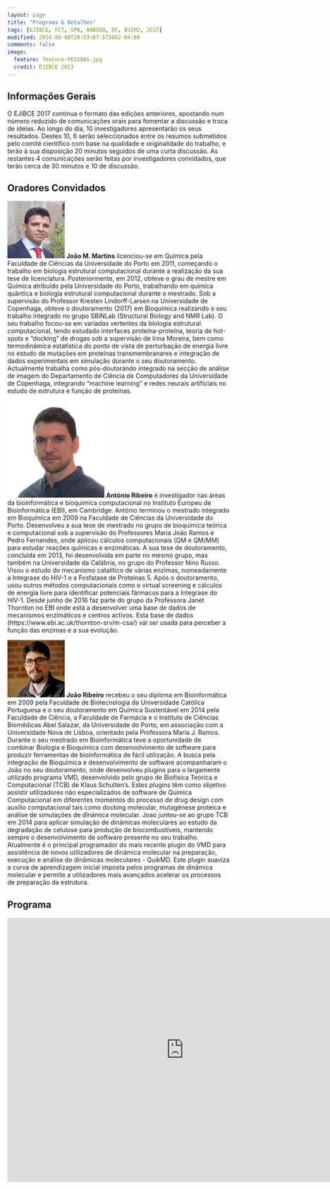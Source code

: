 ```yaml
---
layout: page
title: "Programa & Detalhes"
tags: [EJIBCE, FCT, SPB, ANBIOQ, DF, BSIM2, JEST]
modified: 2014-08-08T20:53:07.573882-04:00
comments: false
image:
  feature: feature-PESSOAS.jpg
  credit: EJIBCE 2013
---
```


## Informações Gerais
O EJIBCE 2017 continua o formato das edições anteriores, apostando num número reduzido de comunicações orais para fomentar a discussão e troca de ideias. Ao longo do dia, 10 investigadores apresentarão os seus resultados. Destes 10, 6 serão seleccionados entre os resumos submetidos pelo comité científico com base na qualidade e originalidade do trabalho, e terão à sua disposição 20 minutos seguidos de uma curta discussão. As restantes 4 comunicações serão feitas por investigadores convidados, que terão cerca de 30 minutos e 10 de discussão.

## Oradores Convidados

<p style="min-height: 130px; text-indent: 0;">
<img src="/images/pessoas/foto_joao_martins.jpg" class="mugshot" />
<strong>João M. Martins</strong> licenciou-se em Química pela Faculdade de Ciências da Universidade do Porto em 2011, começando o trabalho em biologia estrutural computacional durante a realização da sua tese de licenciatura. Posteriormente, em 2012, obteve o grau de mestre em Química atribuído pela Universidade do Porto, trabalhando em química quântica e biologia estrutural computacional durante o mestrado. Sob a supervisão do Professor Kresten Lindorff-Larsen na Universidade de Copenhaga, obteve o doutoramento (2017) em Bioquímica realizando o seu trabalho integrado no grupo SBiNLab (Structural Biology and NMR Lab). O seu trabalho focou-se em variadas vertentes da biologia estrutural computacional, tendo estudado interfaces proteína-proteína, teoria de hot-spots e “docking” de drogas sob a supervisão de Irina Moreira, bem como termodinâmica estatística do ponto de vista de perturbação de energia livre no estudo de mutações em proteínas transmembranares e integração de dados experimentais em simulação durante o seu doutoramento. 
Actualmente trabalha como pós-doutorando integrado na secção de análise de imagem do Departamento de Ciência de Computadores da Universidade de Copenhaga, integrando “machine learning” e redes neurais artificiais no estudo de estrutura e função de proteínas.</p>

<p style="min-height: 130px; text-indent: 0;">
<img src="/images/pessoas/foto_ribeiro_antonio.jpg" class="mugshot" />
<strong>António Ribeiro</strong> é investigador nas áreas da bioinformática e bioquímica computacional no Instituto Europeu de Bioinformática (EBI), em Cambridge. António terminou o mestrado integrado em Bioquímica em 2009 na Faculdade de Ciências da Universidade do Porto. Desenvolveu a sua tese de mestrado no grupo de bioquímica teórica e computacional sob a supervisão do Professores Maria João Ramos e Pedro Fernandes, onde aplicou cálculos computacionais (QM e QM/MM) para estudar reações químicas e enzimáticas. A sua tese de doutoramento, concluída em 2013, foi desenvolvida em parte no mesmo grupo, mas também na Universidade da Calábria, no grupo do Professor Nino Russo. Visou o estudo do mecanismo catalítico de várias enzimas, nomeadamente a Integrase do HIV-1 e a Fosfatase de Proteínas 5. Após o doutoramento, usou outros métodos computacionais como o virtual screening e cálculos de energia livre para identificar potenciais fármacos para a Integrase do HIV-1. Desde junho de 2016 faz parte do grupo da Professora Janet Thornton no EBI onde está a desenvolver uma base de dados de mecanismos enzimáticos e centros activos. Esta base de dados (https://www.ebi.ac.uk/thornton-srv/m-csa/) vai ser usada para perceber a função das enzimas e a sua evolução.</p>

<p style="min-height: 130px; text-indent: 0;">
<img src="/images/pessoas/foto_joao_ribeiro.jpg" class="mugshot" />
<strong>João Ribeiro</strong> recebeu o seu diploma em Bioinformática em 2009 pela Faculdade de Biotecnologia da Universidade Católica Portuguesa e o seu doutoramento em Química Sustentável em 2014 pela Faculdade de Ciência, a Faculdade de Farmácia e o Instituto de Ciências Biomédicas Abel Salazar, da Universidade do Porto, em associação com a Universidade Nova de Lisboa, orientado pela Professora Maria J. Ramos. Durante o seu mestrado em Bioinformática teve a oportunidade de combinar Biologia e Bioquímica com desenvolvimento de software para produzir ferramentas de bioinformática de fácil utilização. A busca pela integração de Bioquímica e desenvolvimento de software acompanharam o João no seu doutoramento, onde desenvolveu plugins para o largamente utilizado programa VMD, desenvolvido pelo grupo de Biofísica Teórica e Computacional (TCB) de Klaus Schulten’s. Estes plugins têm como objetivo assistir utilizadores não especializados de software de Química Computacional em diferentes momentos do processo de drug design com auxílio computacional tais como docking molecular, mutagénese proteica e análise de simulações de dînâmica molecular. Joao juntou-se ao grupo TCB em 2014 para aplicar simulação de dinâmicas moleculares ao estudo da degradação de celulose para produção de biocombustíveis, mantendo sempre o desenvolvimento de software presente no seu trabalho. Atualmente é o principal programador do mais recente plugin do VMD para assistência de novos utilizadores de dinâmica molecular na preparação, execução e análise de dinâmicas moleculares - QuikMD. Este plugin suaviza a curva de aprendizagem inicial imposta pelos programas de dinâmica molecular e permite a utilizadores mais avançados acelerar os processos de preparação da estrutura. </p>

## Programa
<iframe src="https://calendar.google.com/calendar/embed?src=ejibce%40gmail.com&ctz=Europe%2FLisbon&mode=AGENDA&mode=DAY&dates=20171222%2F20171222" style="border: 0" width="800" height="600" frameborder="0" scrolling="no"></iframe>
